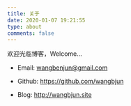 ```yaml
---
title: 关于
date: 2020-01-07 19:21:55
type: about
comments: false
---
```


欢迎光临博客，Welcome...

- Email: wangbenjun@gmail.com

- Github: https://github.com/wangbjun

- Blog: http://wangbjun.site
